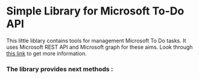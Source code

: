 # Simple Library for Microsoft To-Do API

This little liblary contains tools for management Microsoft To Do tasks. It uses Microsoft REST API and Microsoft graph for these aims. Look through [this link](https://docs.microsoft.com/en-us/graph/api/resources/todo-overview?view=graph-rest-beta) to get more information. 

### The library provides next methods :
